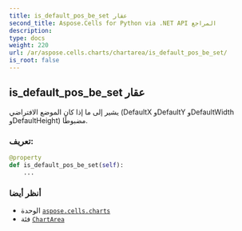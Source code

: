 ```yaml
---
title: is_default_pos_be_set عقار
second_title: Aspose.Cells for Python via .NET API المراجع
description:
type: docs
weight: 220
url: /ar/aspose.cells.charts/chartarea/is_default_pos_be_set/
is_root: false
---
```

##  is_default_pos_be_set عقار

يشير إلى ما إذا كان الموضع الافتراضي (DefaultX وDefaultY وDefaultWidth وDefaultHeight) مضبوطًا.
###  تعريف:
```python
@property
def is_default_pos_be_set(self):
    ...
```

###  أنظر أيضا
* الوحدة [`aspose.cells.charts`](../../)
* فئة [`ChartArea`](/cells/python-net/ar/aspose.cells.charts/chartarea)
